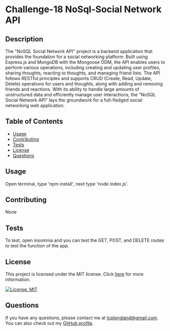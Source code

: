 # Challenge-18 NoSql-Social Network API


## Description

The "NoSQL Social Network API" project is a backend application that provides the foundation for a social networking platform. Built using Express.js and MongoDB with the Mongoose ODM, the API enables users to perform various operations, including creating and updating user profiles, sharing thoughts, reacting to thoughts, and managing friend lists. The API follows RESTful principles and supports CRUD (Create, Read, Update, Delete) operations for users and thoughts, along with adding and removing friends and reactions. With its ability to handle large amounts of unstructured data and efficiently manage user interactions, the "NoSQL Social Network API" lays the groundwork for a full-fledged social networking web application.

## Table of Contents

- [Usage](#usage)
- [Contributing](#contributing)
- [Tests](#tests)
- [License](#license)
- [Questions](#questions)


## Usage

Open terminal, type 'npm install', next type 'node index.js'.

## Contributing

None

## Tests

To test, open insomnia and you can test the GET, POST, and DELETE routes to test the function of the app.

## License

This project is licensed under the MIT license. Click [here](https://opensource.org/licenses/MIT) for more information.

[![License: MIT](https://img.shields.io/badge/License-MIT-yellow.svg)](https://opensource.org/licenses/MIT)


## Questions

If you have any questions, please contact me at lcplengland@gmail.com. You can also check out my [GitHub profile](https://github.com/(https://github.com/github.com/JordanEngland)).
